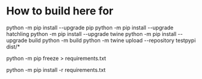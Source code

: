 # How to build here for

python -m pip install --upgrade pip
python -m pip install --upgrade hatchling
python -m pip install --upgrade twine
python -m pip install --upgrade build
python -m build
python -m twine upload --repository testpypi dist/*

python -m pip freeze > requirements.txt

python -m pip install -r requirements.txt